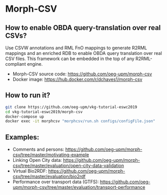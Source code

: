 # Morph-CSV
## How to enable OBDA query-translation over real CSVs?

Use CSVW annotations and RML FnO mappings to generate R2RML mappings and an enriched RDB to enable OBDA query translation over real CSV files. This framework can be embedded in the top of any R2RML-compliant engine.

- Morph-CSV source code: https://github.com/oeg-upm/morph-csv
- Docker image: https://hub.docker.com/r/dchaves1/morph-csv


## How to run it?

```bash
git clone https://github.com/oeg-upm/vkg-tutorial-eswc2019
cd vkg-tutorial-eswc2019/morph-csv
docker-compose up
docker exec -it morphcsv "morphcsv/run.sh configs/configFile.json"
```


## Examples:

- Comments and persons: https://github.com/oeg-upm/morph-csv/tree/master/motivating-example
- Linking Open City data: https://github.com/oeg-upm/morph-csv/tree/master/evaluation/open-city-data-validation
- Virtual Bio2RDF: https://github.com/oeg-upm/morph-csv/tree/master/evaluation/bio2rdf
- Performance over transport data (GTFS): https://github.com/oeg-upm/morph-csv/tree/master/evaluation/transport-performance
